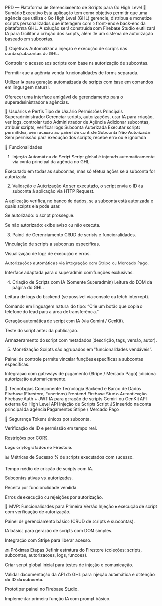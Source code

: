 PRD — Plataforma de Gerenciamento de Scripts para Go High Level
🧾 Sumário Executivo
Esta aplicação tem como objetivo permitir que uma agência que utiliza o Go High Level (GHL) gerencie, distribua e monetize scripts personalizados que interagem com o front-end e back-end da plataforma GHL. A solução será construída com Firebase Studio e utilizará IA para facilitar a criação dos scripts, além de um sistema de autorização baseado em subcontas.

🎯 Objetivos
Automatizar a injeção e execução de scripts nas contas/subcontas do GHL.

Controlar o acesso aos scripts com base na autorização de subcontas.

Permitir que a agência venda funcionalidades de forma separada.

Utilizar IA para geração automatizada de scripts com base em comandos em linguagem natural.

Oferecer uma interface amigável de gerenciamento para o superadministrador e agências.

👥 Usuários e Perfis
Tipo de Usuário	Permissões Principais
Superadministrador	Gerenciar scripts, autorizações, usar IA para criação, ver logs, controlar tudo
Administrador de Agência	Adicionar subcontas, atribuir scripts, verificar logs
Subconta Autorizada	Executar scripts permitidos, sem acesso ao painel de controle
Subconta Não Autorizada	Sem permissão para execução dos scripts; recebe erro ou é ignorada

🔧 Funcionalidades
1. Injeção Automática de Script
Script global é injetado automaticamente via conta principal da agência no GHL.

Executado em todas as subcontas, mas só efetua ações se a subconta for autorizada.

2. Validação e Autorização
Ao ser executado, o script envia o ID da subconta à aplicação via HTTP Request.

A aplicação verifica, no banco de dados, se a subconta está autorizada e quais scripts ela pode usar.

Se autorizado: o script prossegue.

Se não autorizado: exibe aviso ou não executa.

3. Painel de Gerenciamento
CRUD de scripts e funcionalidades.

Vinculação de scripts a subcontas específicas.

Visualização de logs de execução e erros.

Autorizações automáticas via integração com Stripe ou Mercado Pago.

Interface adaptada para o superadmin com funções exclusivas.

4. Criação de Scripts com IA (Somente Superadmin)
Leitura do DOM da página do GHL.

Leitura de logs do backend (se possível via console ou fetch intercept).

Comando em linguagem natural do tipo: “Crie um botão que copia o telefone do lead para a área de transferência.”

Geração automática de script com IA (via Gemini / GenKit).

Teste do script antes da publicação.

Armazenamento do script com metadados (descrição, tags, versão, autor).

5. Monetização
Scripts são agrupados em “funcionalidades vendáveis”.

Painel de controle permite vincular funções específicas a subcontas específicas.

Integração com gateways de pagamento (Stripe / Mercado Pago) adiciona autorização automaticamente.

🧠 Tecnologias
Componente	Tecnologia
Backend e Banco de Dados	Firebase (Firestore, Functions)
Frontend	Firebase Studio
Autenticação	Firebase Auth + JWT
IA para geração de scripts	Gemini ou GenKit
API externa	Go High Level API
Injeção de Scripts	Script JS inserido na conta principal da agência
Pagamentos	Stripe / Mercado Pago

🔐 Segurança
Tokens únicos por subconta.

Verificação de ID e permissão em tempo real.

Restrições por CORS.

Logs criptografados no Firestore.

📊 Métricas de Sucesso
% de scripts executados com sucesso.

Tempo médio de criação de scripts com IA.

Subcontas ativas vs. autorizadas.

Receita por funcionalidade vendida.

Erros de execução ou rejeições por autorização.

🧪 MVP: Funcionalidades para Primeira Versão
Injeção e execução de script com verificação de autorização.

Painel de gerenciamento básico (CRUD de scripts e subcontas).

IA básica para geração de scripts com DOM simples.

Integração com Stripe para liberar acesso.

🔜 Próximas Etapas
Definir estrutura do Firestore (coleções: scripts, subcontas, autorizacoes, logs, funcoes).

Criar script global inicial para testes de injeção e comunicação.

Validar documentação da API do GHL para injeção automática e obtenção do ID da subconta.

Prototipar painel no Firebase Studio.

Implementar primeira função IA com prompt básico.
